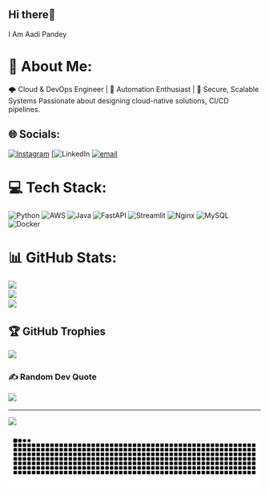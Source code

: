 ## Hi there👋
I Am Aadi Pandey
# 💫 About Me:
🌩️ Cloud & DevOps Engineer | 🚀 Automation Enthusiast | 🔐 Secure, Scalable Systems
Passionate about designing cloud-native solutions, CI/CD pipelines.


## 🌐 Socials:
[![Instagram](https://img.shields.io/badge/Instagram-%23E4405F.svg?logo=Instagram&logoColor=white)](https://instagram.com/aadipandey36) [![LinkedIn](https://img.shields.io/badge/LinkedIn-%230077B5.svg?logo=linkedin&logoColor=white) [![email](https://img.shields.io/badge/Email-D14836?logo=gmail&logoColor=white)](mailto:Aadi.106432@stu.upes.ac.in) 

# 💻 Tech Stack:
![Python](https://img.shields.io/badge/python-3670A0?style=plastic&logo=python&logoColor=ffdd54) ![AWS](https://img.shields.io/badge/AWS-%23FF9900.svg?style=plastic&logo=amazon-aws&logoColor=white) ![Java](https://img.shields.io/badge/java-%23ED8B00.svg?style=plastic&logo=openjdk&logoColor=white) ![FastAPI](https://img.shields.io/badge/FastAPI-005571?style=plastic&logo=fastapi) ![Streamlit](https://img.shields.io/badge/Streamlit-%23FE4B4B.svg?style=plastic&logo=streamlit&logoColor=white) ![Nginx](https://img.shields.io/badge/nginx-%23009639.svg?style=plastic&logo=nginx&logoColor=white) ![MySQL](https://img.shields.io/badge/mysql-4479A1.svg?style=plastic&logo=mysql&logoColor=white) ![Docker](https://img.shields.io/badge/docker-%230db7ed.svg?style=plastic&logo=docker&logoColor=white)
# 📊 GitHub Stats:
![](https://github-readme-stats.vercel.app/api?username=pandey-aadi&theme=dark&hide_border=false&include_all_commits=false&count_private=false)<br/>
![](https://nirzak-streak-stats.vercel.app/?user=pandey-aadi&theme=dark&hide_border=false)<br/>
![](https://github-readme-stats.vercel.app/api/top-langs/?username=pandey-aadi&theme=dark&hide_border=false&include_all_commits=false&count_private=false&layout=compact)

## 🏆 GitHub Trophies
![](https://github-profile-trophy.vercel.app/?username=pandey-aadi&theme=radical&no-frame=false&no-bg=true&margin-w=4)

### ✍️ Random Dev Quote
![](https://quotes-github-readme.vercel.app/api?type=horizontal&theme=radical)

---
[![](https://visitcount.itsvg.in/api?id=pandey-aadi&icon=0&color=1)](https://visitcount.itsvg.in)


<div align= "centre">
  
  ![snake gif](https://github.com/pandey-aadi/pandey-aadi/blob/output/github-snake-dark.svg)
  
</div>

